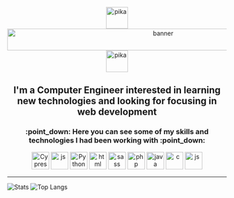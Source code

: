 <p align="center" dir="auto">
<img src="https://user-images.githubusercontent.com/60992207/195113179-a036ce19-f197-4b43-b177-c8f5f2c0f2bc.gif" alt="pika" width="50" height="50">
<img src="https://user-images.githubusercontent.com/60992207/195113225-f01da57a-14a4-420a-ab62-fa0401e19000.gif" alt="banner"  width="700" height="50">
<img src="https://user-images.githubusercontent.com/60992207/195113179-a036ce19-f197-4b43-b177-c8f5f2c0f2bc.gif" alt="pika" width="50" height="50">
</p>

<h2 align="center"> I'm a Computer Engineer interested in learning new technologies and looking for focusing in web development </h2>

<h3 align="center">:point_down: Here you can see some of my skills and technologies I had been working with :point_down:</h3>

<p align="center" dir="auto">
  <a href="https://www.cypress.io/" rel="nofollow"><img src="https://user-images.githubusercontent.com/60992207/224495021-50d316f7-bc1a-45f0-b766-87691c4f5e43.png" alt="Cypress" width="40" height="40" style="max-width: 100%;"></a>
  <a href="https://developer.mozilla.org/es/docs/Web/JavaScript" rel="nofollow"><img src="https://user-images.githubusercontent.com/60992207/195097893-ff72cb23-1b52-40ed-b360-67f561e471a4.png" alt="js" width="40" height="40" style="max-width: 100%;"></a>
  <a href="https://www.python.org/" rel="nofollow"><img src="https://user-images.githubusercontent.com/60992207/195092353-5ae335bf-e9fe-42ed-9564-164589ef97be.png" alt="Python" width="40" height="40" style="max-width: 100%;"></a>
  <a href="https://developer.mozilla.org/es/docs/Web/HTML" rel="nofollow"><img src="https://user-images.githubusercontent.com/60992207/195097120-bd839d31-feba-4cc8-943b-783f3686ecad.png" alt="html" width="40" height="40" style="max-width: 100%;"></a>
  <a href="https://sass-lang.com/" rel="nofollow"><img src="https://user-images.githubusercontent.com/60992207/195097572-d22ec40e-47e4-4162-bad9-ac941cc4fe16.png" alt="sass" width="40" height="40" style="max-width: 100%;"></a>
  <a href="https://www.php.net/" rel="nofollow"><img src="https://user-images.githubusercontent.com/60992207/195097345-e558316f-1d06-448a-941c-a97e64dc1dd1.png" alt="php" width="40" height="40" style="max-width: 100%;"></a>
  <a href="https://www.java.com/es/" rel="nofollow"><img src="https://user-images.githubusercontent.com/60992207/195097780-194b8a9d-6acc-4599-b530-ff4b769715cf.png" alt="java" width="40" height="40" style="max-width: 100%;"></a>
  <a href="https://isocpp.org/" rel="nofollow"><img src="https://user-images.githubusercontent.com/60992207/195098280-00e60f6e-9e77-4afb-b75c-e6708ae298b8.png" alt="c" width="40" height="40" style="max-width: 100%;"></a>
  <a href="https://www.mysql.com/" rel="nofollow"><img src="https://user-images.githubusercontent.com/60992207/195098357-6a293431-7f81-46dd-ab93-dcc88177f0b5.png" alt="js" width="40" height="40" style="max-width: 100%;"></a>
</p>

<hr></hr>

![Stats](https://github-readme-stats.vercel.app/api?username=davidroma27&theme=aura&show_icons=true)
![Top Langs](https://github-readme-stats.vercel.app/api/top-langs/?username=davidroma27&layout=compact&theme=aura)


<!--
**davidroma27/davidroma27** is a ✨ _special_ ✨ repository because its `README.md` (this file) appears on your GitHub profile.

Here are some ideas to get you started:

- 🔭 I’m currently working on ...
- 🌱 I’m currently learning ...
- 👯 I’m looking to collaborate on ...
- 🤔 I’m looking for help with ...
- 💬 Ask me about ...
- 📫 How to reach me: ...
- 😄 Pronouns: ...
- ⚡ Fun fact: ...
-->
